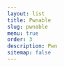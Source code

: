 ```yaml
---
layout: list
title: Pwnable
slug: pwnable
menu: true
order: 3
description: Pwn
sitemap: false
---
```

